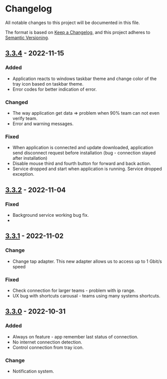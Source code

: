# Changelog

All notable changes to this project will be documented in this file.

The format is based on [Keep a Changelog](https://keepachangelog.com/en/1.0.0/),
and this project adheres to [Semantic Versioning](https://semver.org/spec/v2.0.0.html).


## [3.3.4] - 2022-11-15

### Added

- Application reacts to windows taskbar theme and change color of the tray icon based on taskbar theme.
- Error codes for better indication of error.

### Changed

- The way application get data => problem when 90% team can not even verify team.
- Error and warning messages.

### Fixed
- When application is connected and update downloaded, application send disconnect request before installation (bug - connection stayed after installation)
- Disable mouse third and fourth button for forward and back action.
- Service dropped and start when application is running. Service dropped exception.

## [3.3.2] - 2022-11-04

### Fixed

- Background service working bug fix.
- 
## [3.3.1] - 2022-11-02

### Change

- Change tap adapter. This new adapter allows us to access up to 1 Gbit/s speed

### Fixed
- Check connection for larger teams - problem with ip range.
- UX bug with shortcuts carousal - teams using many systems shortcuts.

## [3.3.0] - 2022-10-31

### Added

- Always on feature - app remember last status of connection.
- No internet connection detection.
- Control connection from tray icon.

### Change

- Notification system.

[3.3.4]: https://goodaccess-storage.b-cdn.net/applications/prod/win/GoodAccess_Setup_3.3.4.exe
[3.3.2]: https://goodaccess-storage.b-cdn.net/applications/prod/win/GoodAccess_Setup_3.3.2.exe
[3.3.1]: https://goodaccess-storage.b-cdn.net/applications/prod/win/GoodAccess_Setup_3.3.1.exe
[3.3.0]: https://goodaccess-storage.b-cdn.net/applications/prod/win/GoodAccess_Setup_3.3.0.exe
